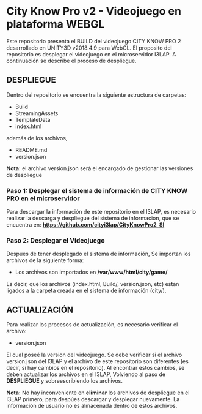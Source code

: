  # City Know Pro v2 - Videojuego en plataforma WEBGL 

 Este repositorio presenta el BUILD del videojuego CITY KNOW PRO 2 desarrollado en UNITY3D v2018.4.9 para WebGL. El proposito del repositorio es desplegar el videojuego en el microservidor I3LAP. A continuación se describe el proceso de despliegue.

## DESPLIEGUE
Dentro del repositorio se encuentra la siguiente estructura de carpetas:

-  	Build
-  	StreamingAssets
- 	TemplateData
- 	index.html

además de los archivos,

- 	README.md
- 	version.json

**Nota:** el archivo version.json será el encargado de gestionar las versiones de despliegue

### Paso 1: Desplegar el sistema de información de CITY KNOW PRO en el microservidor
Para descargar la información de este repositorio en el I3LAP, es necesario realizar la descarga y despliegue del sistema de informacion, que se encuentra en: **https://github.com/cityi3lap/CityKnowPro2_SI**

### Paso 2: Desplegar el Videojuego
Despues de tener desplegado el sistema de información, Se importan los archivos de la siguiente forma:

-   Los archivos son importados en **/var/www/html/city/game/**

Es decir, que los archivos (index.html, Build/, version.json, etc) estan ligados a la carpeta creada en el sistema de información (city/). 

## ACTUALIZACIÓN
Para realizar los procesos de actualización, es necesario verificar el archivo:

-   version.json

El cual poseé la version del videojuego. Se debe verificar si el archivo version.json del I3LAP y el archivo de este repositorio son diferentes (es decir, si hay cambios en el repositorio). Al encontrar estos cambios, se deben actualizar los archivos en el I3LAP, Volviendo al paso de **DESPLIEGUE** y sobreescribiendo los archivos.

**Nota:** No hay inconveniente en **eliminar** los archivos de despliegue en el I3LAP primero, para despúes descargar y desplegar nuevamente. La información de usuario no es almacenada dentro de estos archivos.
